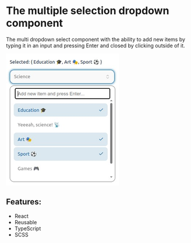 # The multiple selection dropdown component

The multi dropdown select component with the ability to add new items by typing it in an input and pressing Enter and closed by clicking outside of it.

![multi select](./public/multi-select.jpg)

## Features:

- React
- Reusable
- TypeScript
- SCSS

